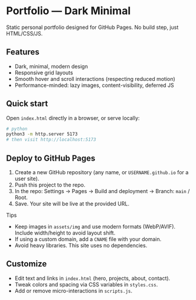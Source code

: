 # Portfolio — Dark Minimal

Static personal portfolio designed for GitHub Pages. No build step, just HTML/CSS/JS.

## Features
- Dark, minimal, modern design
- Responsive grid layouts
- Smooth hover and scroll interactions (respecting reduced motion)
- Performance-minded: lazy images, content-visibility, deferred JS

## Quick start
Open `index.html` directly in a browser, or serve locally:

```bash
# python
python3 -m http.server 5173
# then visit http://localhost:5173
```

## Deploy to GitHub Pages
1. Create a new GitHub repository (any name, or `USERNAME.github.io` for a user site).
2. Push this project to the repo.
3. In the repo: Settings → Pages → Build and deployment → Branch: `main` / Root.
4. Save. Your site will be live at the provided URL.

Tips
- Keep images in `assets/img` and use modern formats (WebP/AVIF). Include width/height to avoid layout shift.
- If using a custom domain, add a `CNAME` file with your domain.
- Avoid heavy libraries. This site uses no dependencies.

## Customize
- Edit text and links in `index.html` (hero, projects, about, contact).
- Tweak colors and spacing via CSS variables in `styles.css`.
- Add or remove micro-interactions in `scripts.js`.
